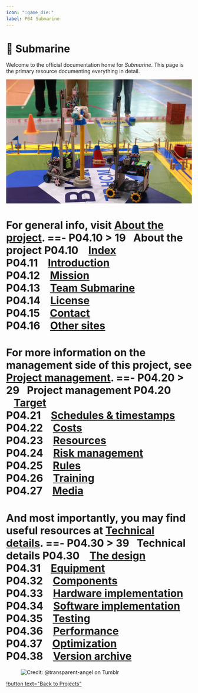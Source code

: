 ```yaml
---
icon: ":game_die:"
label: P04⠀Submarine
---
```

# :game_die: Submarine

Welcome to the official documentation home for *Submarine*. This page is the primary resource documenting everything in detail.

![Our robot (left)](/projects/P04-submarine/media/intro-submarine.jpg)

For general info, visit [About the project](/projects/P04-submarine/P04-10-19-about-the-project.md).
==- P04.10 > 19⠀About the project 
P04.10 ⠀[Index](/projects/P04-submarine/P04-10-19-about-the-project/P04-10-index.md)\
P04.11 ⠀[Introduction](/projects/P04-submarine/P04-10-19-about-the-project/P04-11-introduction.md)\
P04.12 ⠀[Mission](/projects/P04-submarine/P04-10-19-about-the-project/P04-11-mission.md)\
P04.13 ⠀[Team Submarine](/projects/P04-submarine/P04-10-19-about-the-project/P04-12-team-submarine.md)\
P04.14 ⠀[License](/projects/P04-submarine/P04-10-19-about-the-project/P04-13-license.md)\
P04.15 ⠀[Contact](/projects/P04-submarine/P04-10-19-about-the-project/P04-14-contact.md)\
P04.16 ⠀[Other sites](/projects/P04-submarine/P04-10-19-about-the-project/P04-15-other-sites.md)
===

For more information on the management side of this project, see [Project management](/projects/P04-submarine/P04-20-29-project-management).
==- P04.20 > 29⠀Project management
P04.20 ⠀[Target](/projects/P04-submarine/P04-20-29-project-management/P04-20-target.md)\
P04.21 ⠀[Schedules & timestamps](/projects/P04-submarine/P04-20-29-project-management/P04-21-schedules.md)\
P04.22 ⠀[Costs](/projects/P04-submarine/P04-20-29-project-management/P04-22-costs.md)\
P04.23 ⠀[Resources](/projects/P04-submarine/P04-20-29-project-management/P04-23-resources.md)\
P04.24 ⠀[Risk management](/projects/P04-submarine/P04-20-29-project-management/P04-24-risks.md)\
P04.25 ⠀[Rules](/projects/P04-submarine/P04-20-29-project-management/P04-25-rules.md)\
P04.26 ⠀[Training](/projects/P04-submarine/P04-20-29-project-management/P04-26-training.md)\
P04.27 ⠀[Media](/projects/P04-submarine/P04-20-29-project-management/P04-27-media.md)
===

And most importantly, you may find useful resources at [Technical details](/projects/P04-submarine/P04-30-39-technical-details.md).
==- P04.30 > 39⠀Technical details
P04.30 ⠀[The design](/projects/P04-submarine/P04-30-39-technical-details/P04-30-the-design.md)\
P04.31 ⠀[Equipment](/projects/P04-submarine/P04-30-39-technical-details/P04-31-equipment.md)\
P04.32 ⠀[Components](/projects/P04-submarine/P04-30-39-technical-details/P04-32-components.md)\
P04.33 ⠀[Hardware implementation](/projects/P04-submarine/P04-30-39-technical-details/P04-33-hardware.md)\
P04.34 ⠀[Software implementation](/projects/P04-submarine/P04-30-39-technical-details/P04-34-software.md)\
P04.35 ⠀[Testing](/projects/P04-submarine/P04-30-39-technical-details/P04-35-testing.md)\
P04.36 ⠀[Performance](/projects/P04-submarine/P04-30-39-technical-details/P04-36-performance.md)\
P04.37 ⠀[Optimization](/projects/P04-submarine/P04-30-39-technical-details/P04-37-optimization.md)\
P04.38 ⠀[Version archive](/projects/P04-submarine/P04-30-39-technical-details/P04-38-version-archive.md)
===

<figure>
    <img src="https://64.media.tumblr.com/d103eb823dce2842c673f409f036857b/tumblr_mzx9wrdwFa1snc5kxo1_1280.gifv" alt="Credit: @transparent-angel on Tumblr">
</figure>

[!button text="Back to Projects"](/projects.md)